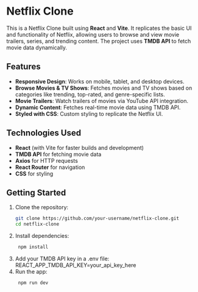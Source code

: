 # Netflix Clone

This is a Netflix Clone built using **React** and **Vite**. It replicates the basic UI and functionality of Netflix, allowing users to browse and view movie trailers, series, and trending content. The project uses **TMDB API** to fetch movie data dynamically.

## Features

- **Responsive Design**: Works on mobile, tablet, and desktop devices.
- **Browse Movies & TV Shows**: Fetches movies and TV shows based on categories like trending, top-rated, and genre-specific lists.
- **Movie Trailers**: Watch trailers of movies via YouTube API integration.
- **Dynamic Content**: Fetches real-time movie data using TMDB API.
- **Styled with CSS**: Custom styling to replicate the Netflix UI.

## Technologies Used

- **React** (with Vite for faster builds and development)
- **TMDB API** for fetching movie data
- **Axios** for HTTP requests
- **React Router** for navigation
- **CSS** for styling

## Getting Started

1. Clone the repository:
   ```bash
   git clone https://github.com/your-username/netflix-clone.git
   cd netflix-clone
2. Install dependencies:
   ```bash
    npm install
4. Add your TMDB API key in a .env file:
   REACT_APP_TMDB_API_KEY=your_api_key_here
5. Run the app:
   ```bash
    npm run dev



